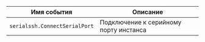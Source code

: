 Имя события | Описание
--- | ---
`serialssh.ConnectSerialPort` | Подключение к серийному порту инстанса